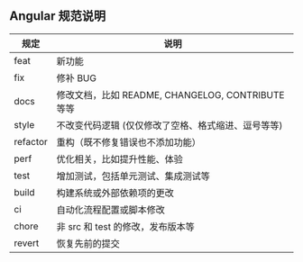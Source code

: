 ## Angular 规范说明

|规定|说明|
|---|---|
|feat|新功能|
|fix|修补 BUG|
|docs|修改文档，比如 README, CHANGELOG, CONTRIBUTE 等等|
|style|不改变代码逻辑 (仅仅修改了空格、格式缩进、逗号等等)|
|refactor|重构（既不修复错误也不添加功能）|
|perf|优化相关，比如提升性能、体验|
|test|增加测试，包括单元测试、集成测试等|
|build|构建系统或外部依赖项的更改|
|ci|自动化流程配置或脚本修改|
|chore|非 src 和 test 的修改，发布版本等|
|revert|恢复先前的提交|
